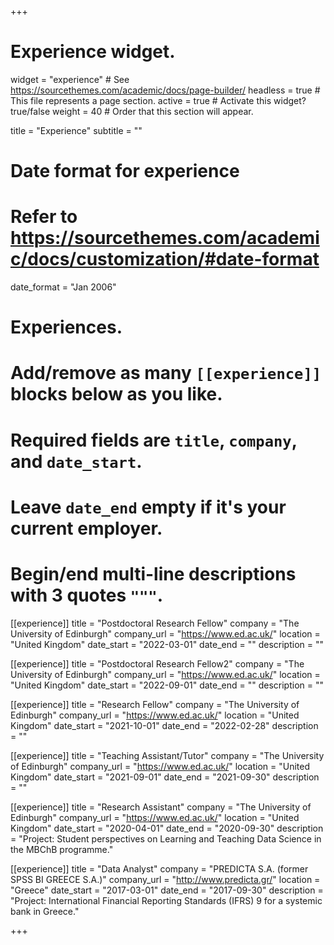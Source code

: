 +++
  # Experience widget.
  widget = "experience"  # See https://sourcethemes.com/academic/docs/page-builder/
  headless = true  # This file represents a page section.
  active = true  # Activate this widget? true/false
  weight = 40  # Order that this section will appear.
  
  title = "Experience"
  subtitle = ""
  
  # Date format for experience
  #   Refer to https://sourcethemes.com/academic/docs/customization/#date-format
  date_format = "Jan 2006"
  
  # Experiences.
  #   Add/remove as many `[[experience]]` blocks below as you like.
  #   Required fields are `title`, `company`, and `date_start`.
  #   Leave `date_end` empty if it's your current employer.
  #   Begin/end multi-line descriptions with 3 quotes `"""`.
  
[[experience]]
  title = "Postdoctoral Research Fellow"
  company = "The University of Edinburgh"
  company_url = "https://www.ed.ac.uk/"
  location = "United Kingdom"
  date_start = "2022-03-01"
  date_end = ""
  description = ""
  
[[experience]]
  title = "Postdoctoral Research Fellow2"
  company = "The University of Edinburgh"
  company_url = "https://www.ed.ac.uk/"
  location = "United Kingdom"
  date_start = "2022-09-01"
  date_end = ""
  description = ""  
  
[[experience]]
  title = "Research Fellow"
  company = "The University of Edinburgh"
  company_url = "https://www.ed.ac.uk/"
  location = "United Kingdom"
  date_start = "2021-10-01"
  date_end = "2022-02-28"
  description = ""

[[experience]] 
  title = "Teaching Assistant/Tutor" 
  company = "The University of Edinburgh" 
  company_url = "https://www.ed.ac.uk/" 
  location = "United Kingdom" 
  date_start = "2021-09-01" 
  date_end = "2021-09-30" 
  description = ""

[[experience]]
  title = "Research Assistant" 
  company = "The University of Edinburgh" 
  company_url = "https://www.ed.ac.uk/" 
  location = "United Kingdom" 
  date_start = "2020-04-01" 
  date_end = "2020-09-30" 
  description = "Project: Student perspectives on Learning and Teaching Data Science in the MBChB programme."

[[experience]] 
  title = "Data Analyst" 
  company = "PREDICTA S.A. (former SPSS BI GREECE S.A.)" 
  company_url = "http://www.predicta.gr/" 
  location = "Greece" 
  date_start = "2017-03-01" 
  date_end = "2017-09-30" 
  description = "Project: International Financial Reporting Standards (IFRS) 9 for a systemic bank in Greece."

+++
